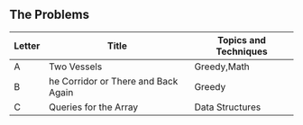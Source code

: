 ## The Problems

|  Letter | Title                     | Topics and Techniques                          |
|---------|---------------------------|-----------------------------|
|  A | Two Vessels           | Greedy,Math                        |
|  B | he Corridor or There and Back Again            | Greedy          |
|  C | Queries for the Array         |Data Structures       |

